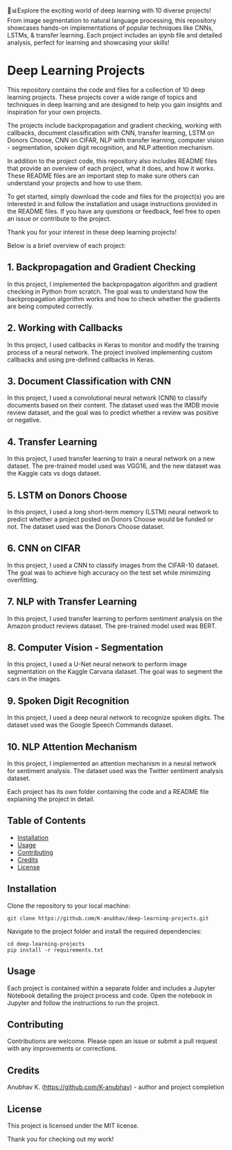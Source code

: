 🤖📊Explore the exciting world of deep learning with 10 diverse projects! From image segmentation to natural language processing, this repository showcases hands-on implementations of popular techniques like CNNs, LSTMs, &amp; transfer learning. Each project includes an ipynb file and detailed analysis, perfect for learning and showcasing your skills!

# Deep Learning Projects

This repository contains the code and files for a collection of 10 deep learning projects. These projects cover a wide range of topics and techniques in deep learning and are designed to help you gain insights and inspiration for your own projects.

The projects include backpropagation and gradient checking, working with callbacks, document classification with CNN, transfer learning, LSTM on Donors Choose, CNN on CIFAR, NLP with transfer learning, computer vision - segmentation, spoken digit recognition, and NLP attention mechanism.

In addition to the project code, this repository also includes README files that provide an overview of each project, what it does, and how it works. These README files are an important step to make sure others can understand your projects and how to use them.

To get started, simply download the code and files for the project(s) you are interested in and follow the installation and usage instructions provided in the README files. If you have any questions or feedback, feel free to open an issue or contribute to the project.

Thank you for your interest in these deep learning projects!

Below is a brief overview of each project:

## 1. Backpropagation and Gradient Checking

In this project, I implemented the backpropagation algorithm and gradient checking in Python from scratch. The goal was to understand how the backpropagation algorithm works and how to check whether the gradients are being computed correctly.

## 2. Working with Callbacks

In this project, I used callbacks in Keras to monitor and modify the training process of a neural network. The project involved implementing custom callbacks and using pre-defined callbacks in Keras.

## 3. Document Classification with CNN

In this project, I used a convolutional neural network (CNN) to classify documents based on their content. The dataset used was the IMDB movie review dataset, and the goal was to predict whether a review was positive or negative.

## 4. Transfer Learning

In this project, I used transfer learning to train a neural network on a new dataset. The pre-trained model used was VGG16, and the new dataset was the Kaggle cats vs dogs dataset.

## 5. LSTM on Donors Choose

In this project, I used a long short-term memory (LSTM) neural network to predict whether a project posted on Donors Choose would be funded or not. The dataset used was the Donors Choose dataset.

## 6. CNN on CIFAR

In this project, I used a CNN to classify images from the CIFAR-10 dataset. The goal was to achieve high accuracy on the test set while minimizing overfitting.

## 7. NLP with Transfer Learning

In this project, I used transfer learning to perform sentiment analysis on the Amazon product reviews dataset. The pre-trained model used was BERT.

## 8. Computer Vision - Segmentation

In this project, I used a U-Net neural network to perform image segmentation on the Kaggle Carvana dataset. The goal was to segment the cars in the images.

## 9. Spoken Digit Recognition

In this project, I used a deep neural network to recognize spoken digits. The dataset used was the Google Speech Commands dataset.

## 10. NLP Attention Mechanism

In this project, I implemented an attention mechanism in a neural network for sentiment analysis. The dataset used was the Twitter sentiment analysis dataset.

Each project has its own folder containing the code and a README file explaining the project in detail. 

## Table of Contents
- [Installation](#installation)
- [Usage](#usage)
- [Contributing](#contributing)
- [Credits](#credits)
- [License](#license)

## Installation
Clone the repository to your local machine:

```
git clone https://github.com/K-anubhav/deep-learning-projects.git
```

Navigate to the project folder and install the required dependencies:

```
cd deep-learning-projects
pip install -r requirements.txt
```

## Usage
Each project is contained within a separate folder and includes a Jupyter Notebook detailing the project process and code. Open the notebook in Jupyter and follow the instructions to run the project.

## Contributing
Contributions are welcome. Please open an issue or submit a pull request with any improvements or corrections.

## Credits
Anubhav K. (https://github.com/K-anubhav) - author and project completion

## License
This project is licensed under the MIT license.

Thank you for checking out my work!

